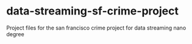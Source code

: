 # data-streaming-sf-crime-project
Project files for the san francisco crime project for data streaming nano degree
